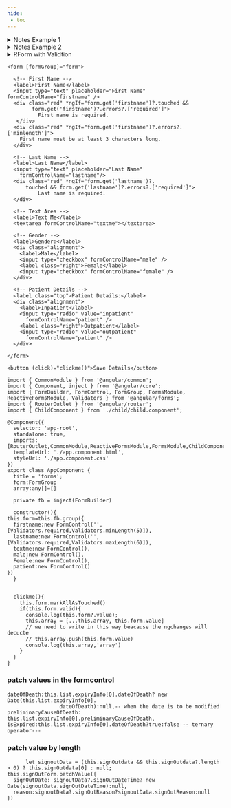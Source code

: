 ```yaml
---
hide:
 - toc
---
```



<details>
  <summary>Notes Example 1</summary>
  <img src="/rajeshrk/images/patch.jpg" alt="Output image" style="max-width: 100%; height: auto;" />
</details>
<details>
  <summary>Notes Example 2</summary>
  <img src="/rajeshrk/images/PatchWithPost.jpg" alt="Output image" style="max-width: 100%; height: auto;" />
</details>

<details>
  <summary>RForm with Validtion</summary>
  <img src="/rajeshrk/images/reactiveform&validatioon.jpg" alt="Output image" style="max-width: 100%; height: auto;" />
</details>

```title="html.file"
<form [formGroup]="form">

  <!-- First Name -->
  <label>First Name</label>
  <input type="text" placeholder="First Name" formControlName="firstname" />
  <div class="red" *ngIf="form.get('firstname')?.touched && 
        form.get('firstname')?.errors?.['required']">
          First name is required.
   </div>
  <div class="red" *ngIf="form.get('firstname')?.errors?.['minlength']">
    First name must be at least 3 characters long.
  </div>

  <!-- Last Name -->
  <label>Last Name</label>
  <input type="text" placeholder="Last Name"
    formControlName="lastname"/>
  <div class="red" *ngIf="form.get('lastname')?.
      touched && form.get('lastname')?.errors?.['required']">
          Last name is required.
  </div>

  <!-- Text Area -->
  <label>Text Me</label>
  <textarea formControlName="textme"></textarea>

  <!-- Gender -->
  <label>Gender:</label>
  <div class="alignment">
    <label>Male</label>
    <input type="checkbox" formControlName="male" />
    <label class="right">Female</label>
    <input type="checkbox" formControlName="female" />
  </div>

  <!-- Patient Details -->
  <label class="top">Patient Details:</label>
  <div class="alignment">
    <label>Inpatient</label>
    <input type="radio" value="inpatient"
      formControlName="patient" />
    <label class="right">Outpatient</label>
    <input type="radio" value="outpatient"
      formControlName="patient" />
  </div>

</form>

<button (click)="clickme()">Save Details</button>

```

```title="ts.file"
import { CommonModule } from '@angular/common';
import { Component, inject } from '@angular/core';
import { FormBuilder, FormControl, FormGroup, FormsModule, ReactiveFormsModule, Validators } from '@angular/forms';
import { RouterOutlet } from '@angular/router';
import { ChildComponent } from './child/child.component';

@Component({
  selector: 'app-root',
  standalone: true,
  imports: [RouterOutlet,CommonModule,ReactiveFormsModule,FormsModule,ChildComponent],
  templateUrl: './app.component.html',
  styleUrl: './app.component.css'
})
export class AppComponent {
  title = 'forms';
  form:FormGroup
  array:any[]=[]

  private fb = inject(FormBuilder)

  constructor(){
this.form=this.fb.group({
  firstname:new FormControl('',[Validators.required,Validators.minLength(5)]),
  lastname:new FormControl('',[Validators.required,Validators.maxLength(6)]),
  textme:new FormControl(),
  male:new FormControl(),
  Female:new FormControl(),
  patient:new FormControl()
})
  }


  clickme(){
    this.form.markAllAsTouched()
    if(this.form.valid){
      console.log(this.form?.value);
      this.array = [...this.array, this.form.value]  
      // we need to write in this way beacause the ngchanges will decucte 
      // this.array.push(this.form.value)
      console.log(this.array,'array')
    }
  }
}
```
### patch values in the formcontrol

```title="patch.value"
dateOfDeath:this.list.expiryInfo[0].dateOfDeath? new Date(this.list.expiryInfo[0].
                 dateOfDeath):null,-- when the date is to be modified 
preliminaryCauseOfDeath:   this.list.expiryInfo[0].preliminaryCauseOfDeath,
isExpired:this.list.expiryInfo[0].dateOfDeath?true:false -- ternary operator---  
```
### patch value by length

```title="pathvalue"
      let signoutData = (this.signOutdata && this.signOutdata?.length > 0) ? this.signOutdata[0] : null;
this.signOutForm.patchValue({
  signOutDate: signoutData?.signOutDateTime? new Date(signoutData.signOutDateTime):null,
  reason:signoutData?.signOutReason?signoutData.signOutReason:null
})
```